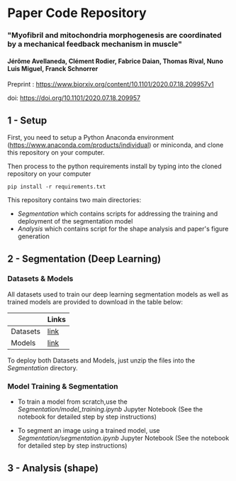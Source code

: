 # Paper Code Repository

### __"Myofibril and mitochondria morphogenesis are coordinated by a mechanical feedback mechanism in muscle"__
#### Jérôme Avellaneda, Clément Rodier, Fabrice Daian, Thomas Rival, Nuno Luis Miguel, Franck Schnorrer

Preprint : https://www.biorxiv.org/content/10.1101/2020.07.18.209957v1

doi: https://doi.org/10.1101/2020.07.18.209957

## 1 - Setup

First, you need to setup a Python Anaconda environment (https://www.anaconda.com/products/individual) or miniconda, and clone this repository on your computer.

Then process to the python requirements install by typing into the cloned repository on your computer
```
pip install -r requirements.txt
```

This repository contains two main directories:
- *Segmentation* which contains scripts for addressing the training and deployment of the segmentation model
- *Analysis* which contains script for the shape analysis and paper's figure generation


## 2 - Segmentation (Deep Learning)

### Datasets & Models

All datasets used to train our deep learning segmentation models as well as trained models are provided to download in the table below:

|                |   Links  |
|----------------|----------|
| Datasets       | [link](https://amubox.univ-amu.fr/s/cwa5KfPLxGWXCm4/download) |
| Models         | [link](https://amubox.univ-amu.fr/s/pBSFKic6qASHyJT/download) |

To deploy both Datasets and Models, just unzip the files into the *Segmentation* directory.

### Model Training & Segmentation

- To train a model from scratch,use the *Segmentation/model_training.ipynb* Jupyter Notebook (See the notebook for detailed step by step instructions)

- To segment an image using a trained model, use *Segmentation/segmentation.ipynb* Jupyter Notebook (See the notebook for detailed step by step instructions)

## 3 - Analysis (shape)





